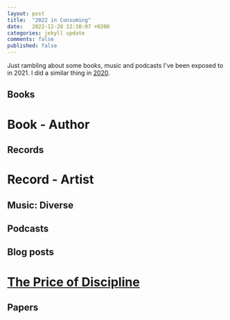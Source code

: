 ```yaml
---
layout: post
title:  "2022 in Consuming"
date:   2022-12-28 12:38:07 +0200
categories: jekyll update
comments: false
published: false
---
```

Just rambling about some books, music and podcasts I've been exposed to in 2021. I did a similar thing in [2020](http://kevinkle.in/jekyll/update/2021/01/01/2020_consuming.html).

## Books

# Book - Author

## Records

# Record - Artist

## Music: Diverse

## Podcasts

## Blog posts

# [The Price of Discipline](https://perell.com/essay/the-price-of-discipline/)

## Papers

